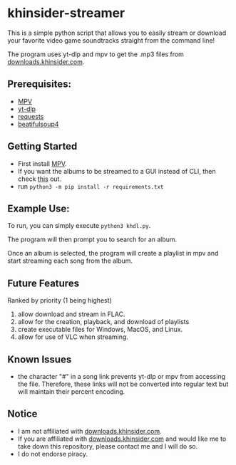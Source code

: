 # khinsider-streamer

This is a simple python script that allows you to easily stream or download your favorite video game soundtracks straight from the command line!

The program uses yt-dlp and mpv to get the .mp3 files from [downloads.khinsider.com](https://downloads.khinsider.com/).

## Prerequisites: 

* [MPV](https://mpv.io)
* [yt-dlp](https://github.com/yt-dlp/yt-dlp)
* [requests](https://pypi.org/project/requests/)
* [beatifulsoup4](https://pypi.org/project/beautifulsoup4/)

## Getting Started

* First install [MPV](https://mpv.io).
* If you want the albums to be streamed to a GUI instead of CLI, then check [this](https://github.com/mpv-player/mpv/issues/1808) out.
* run `python3 -m pip install -r requirements.txt`

## Example Use: 

To run, you can simply execute `python3 khdl.py`.

The program will then prompt you to search for an album.

Once an album is selected, the program will create a playlist in mpv and start streaming each song from the album.

## Future Features

Ranked by priority (1 being highest)

1. allow download and stream in FLAC.
2. allow for the creation, playback, and download of playlists
3. create executable files for Windows, MacOS, and Linux.
4. allow for use of VLC when streaming.

## Known Issues

* the character "#" in a song link prevents yt-dlp or mpv from accessing the file. Therefore, these links will not be converted into regular text but will maintain their percent encoding.

## Notice

* I am not affiliated with [downloads.khinsider.com](https://downloads.khinsider.com/).
* If you are affiliated with [downloads.khinsider.com](https://downloads.khinsider.com/) and would like me to take down this repository, please contact me and I will do so.
* I do not endorse piracy.